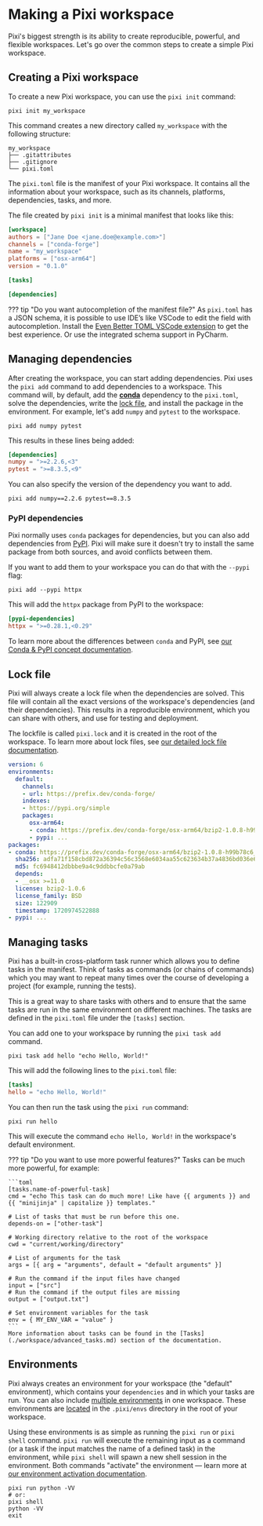 # Making a Pixi workspace

Pixi's biggest strength is its ability to create reproducible, powerful, and flexible workspaces.
Let's go over the common steps to create a simple Pixi workspace.

## Creating a Pixi workspace
To create a new Pixi workspace, you can use the `pixi init` command:

```shell
pixi init my_workspace
```

This command creates a new directory called `my_workspace` with the following structure:

```shell
my_workspace
├── .gitattributes
├── .gitignore
└── pixi.toml
```

The `pixi.toml` file is the manifest of your Pixi workspace.
It contains all the information about your workspace, such as its channels, platforms, dependencies, tasks, and more.

The file created by `pixi init` is a minimal manifest that looks like this:

```toml title="pixi.toml"
[workspace]
authors = ["Jane Doe <jane.doe@example.com>"]
channels = ["conda-forge"]
name = "my_workspace"
platforms = ["osx-arm64"]
version = "0.1.0"

[tasks]

[dependencies]
```

??? tip "Do you want autocompletion of the manifest file?"
    As `pixi.toml` has a JSON schema, it is possible to use IDE’s like VSCode to edit the field with autocompletion.
    Install the [Even Better TOML VSCode extension](https://marketplace.visualstudio.com/items?itemName=tamasfe.even-better-toml) to get the best experience.
    Or use the integrated schema support in PyCharm.

## Managing dependencies
After creating the workspace, you can start adding dependencies.
Pixi uses the `pixi add` command to add dependencies to a workspace.
This command will, by default, add the [**conda**](https://prefix.dev/blog/what-is-a-conda-package) dependency to the `pixi.toml`, solve the dependencies, write the [lock file](./workspace/lockfile.md), and install the package in the environment.
For example, let's add `numpy` and `pytest` to the workspace.

```shell
pixi add numpy pytest
```
This results in these lines being added:

```toml title="pixi.toml"
[dependencies]
numpy = ">=2.2.6,<3"
pytest = ">=8.3.5,<9"
```

You can also specify the version of the dependency you want to add.

```shell
pixi add numpy==2.2.6 pytest==8.3.5
```

### PyPI dependencies
Pixi normally uses `conda` packages for dependencies, but you can also add dependencies from [PyPI](https://pypi.org).
Pixi will make sure it doesn't try to install the same package from both sources, and avoid conflicts between them.

If you want to add them to your workspace you can do that with the `--pypi` flag:

```shell
pixi add --pypi httpx
```
This will add the `httpx` package from PyPI to the workspace:

```toml title="pixi.toml"
[pypi-dependencies]
httpx = ">=0.28.1,<0.29"
```

To learn more about the differences between `conda` and PyPI, see [our Conda & PyPI concept documentation](./concepts/conda_pypi.md).

## Lock file
Pixi will always create a lock file when the dependencies are solved.
This file will contain all the exact versions of the workspace's dependencies (and their dependencies).
This results in a reproducible environment, which you can share with others, and use for testing and deployment.

The lockfile is called `pixi.lock` and it is created in the root of the workspace.
To learn more about lock files, see [our detailed lock file documentation](./workspace/lockfile.md).

```yaml title="pixi.lock"
version: 6
environments:
  default:
    channels:
    - url: https://prefix.dev/conda-forge/
    indexes:
    - https://pypi.org/simple
    packages:
      osx-arm64:
      - conda: https://prefix.dev/conda-forge/osx-arm64/bzip2-1.0.8-h99b78c6_7.conda
      - pypi: ...
packages:
- conda: https://prefix.dev/conda-forge/osx-arm64/bzip2-1.0.8-h99b78c6_7.conda
  sha256: adfa71f158cbd872a36394c56c3568e6034aa55c623634b37a4836bd036e6b91
  md5: fc6948412dbbbe9a4c9ddbbcfe0a79ab
  depends:
  - __osx >=11.0
  license: bzip2-1.0.6
  license_family: BSD
  size: 122909
  timestamp: 1720974522888
- pypi: ...
```

## Managing tasks
Pixi has a built-in cross-platform task runner which allows you to define tasks in the manifest.
Think of tasks as commands (or chains of commands) which you may want to repeat many times over the course of developing a project (for example, running the tests).

This is a great way to share tasks with others and to ensure that the same tasks are run in the same environment on different machines.
The tasks are defined in the `pixi.toml` file under the `[tasks]` section.

You can add one to your workspace by running the `pixi task add` command.

```shell
pixi task add hello "echo Hello, World!"
```
This will add the following lines to the `pixi.toml` file:

```toml title="pixi.toml"
[tasks]
hello = "echo Hello, World!"
```
You can then run the task using the `pixi run` command:

```shell
pixi run hello
```
This will execute the command `echo Hello, World!` in the workspace's default environment.

??? tip "Do you want to use more powerful features?"
    Tasks can be much more powerful, for example:

    ```toml
    [tasks.name-of-powerful-task]
    cmd = "echo This task can do much more! Like have {{ arguments }} and {{ "minijinja" | capitalize }} templates."

    # List of tasks that must be run before this one.
    depends-on = ["other-task"]

    # Working directory relative to the root of the workspace
    cwd = "current/working/directory"

    # List of arguments for the task
    args = [{ arg = "arguments", default = "default arguments" }]

    # Run the command if the input files have changed
    input = ["src"]
    # Run the command if the output files are missing
    output = ["output.txt"]

    # Set environment variables for the task
    env = { MY_ENV_VAR = "value" }
    ```
    More information about tasks can be found in the [Tasks](./workspace/advanced_tasks.md) section of the documentation.

## Environments
Pixi always creates an environment for your workspace (the "default" environment),
which contains your `dependencies` and in which your tasks are run.
You can also include [multiple environments](./workspace/multi_environment.md) in one workspace.
These environments are [located](./reference/pixi_configuration.md#detached-environments "Find out how to move this location if required") in the `.pixi/envs` directory in the root of your workspace.

Using these environments is as simple as running the `pixi run` or `pixi shell` command.
`pixi run` will execute the remaining input as a command (or a task if the input matches the name of a defined task) in the environment, while `pixi shell` will spawn a new shell session in the environment. Both commands "activate" the environment — learn more at [our environment activation documentation](./workspace/environment.md#activation).

```shell
pixi run python -VV
# or:
pixi shell
python -VV
exit
```
